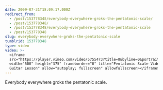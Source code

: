 ```yaml
---
date: 2009-07-31T18:09:17.000Z
redirect_from:
  - /post/153778348/everybody-everywhere-groks-the-pentatonic-scale/
  - /post/153778348/
  - /post/153778348/everybody-everywhere-groks-the-pentatonic-scale
  - /post/153778348
slug: everybody-everywhere-groks-the-pentatonic-scale
tumblrid: 153778348
type: video
video: >-
  <iframe
  src="https://player.vimeo.com/video/5755473?title=0&byline=0&portrait=0&app_id=122963"
  width="500" height="375" frameborder="0" title="Pentatonic Scale Video
  Guitar Lesson" allow="autoplay; fullscreen" allowfullscreen></iframe>
---
```

<p>Everybody everywhere groks the pentatonic scale.</p>
